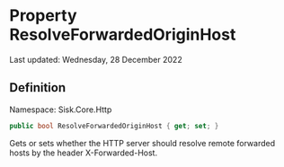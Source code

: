 # Property ResolveForwardedOriginHost
Last updated: Wednesday, 28 December 2022

## Definition
Namespace: Sisk.Core.Http

```csharp
public bool ResolveForwardedOriginHost { get; set; }
```

Gets or sets whether the HTTP server should resolve remote forwarded hosts by the header X-Forwarded-Host.

